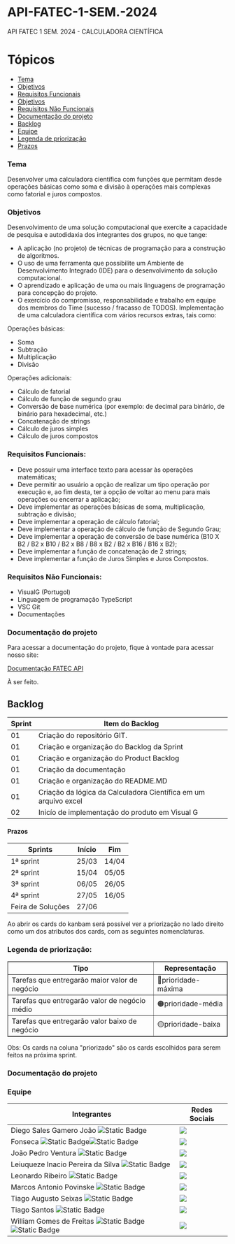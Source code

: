 # API-FATEC-1-SEM.-2024
API FATEC 1 SEM. 2024 - CALCULADORA CIENTÍFICA

# Tópicos

- <a href ="#tema"> Tema </a>
- <a href ="#objetivos"> Objetivos </a>
- <a href ="#requisitos-funcionais"> Requisitos Funcionais </a>
- <a href ="#objetivos"> Objetivos </a>
- <a href ="#requisitos-não-funcionais"> Requisitos Não Funcionais </a>
- <a href ="#documentação-do-projeto"> Documentação do projeto </a>
- <a href ="#backlog"> Backlog </a>
- <a href ="#equipe"> Equipe </a>
- <a href ="#legenda-de-priorização"> Legenda de priorização </a>
- <a href ="#prazos"> Prazos </a>



### Tema
Desenvolver uma calculadora científica com funções que permitam desde operações básicas como soma e divisão à operações mais complexas como fatorial e juros compostos.


### Objetivos 

  Desenvolvimento de uma solução computacional que exercite a capacidade de pesquisa e autodidaxia dos integrantes dos grupos, no que tange:
  
- A aplicação (no projeto) de técnicas de programação para a construção de algoritmos.
- O uso de uma ferramenta que possibilite um Ambiente de Desenvolvimento Integrado (IDE) para o desenvolvimento da solução computacional.
- O aprendizado e aplicação de uma ou mais linguagens de programação para concepção do projeto.
- O exercício do compromisso, responsabilidade e trabalho em equipe dos membros do Time (sucesso / fracasso de TODOS).
Implementação de uma calculadora científica com vários recursos extras, tais como:

Operações básicas:

- Soma
- Subtração
- Multiplicação
- Divisão

Operações adicionais:

- Cálculo de fatorial
- Cálculo de função de segundo grau
- Conversão de base numérica (por exemplo: de decimal para binário, de binário para hexadecimal, etc.)
- Concatenação de strings
- Cálculo de juros simples
- Cálculo de juros compostos

### Requisitos Funcionais:

- Deve possuir uma interface texto para acessar às operações matemáticas;
- Deve permitir ao usuário a opção de realizar um tipo operação por execução e, ao fim desta, ter a opção de voltar ao menu para mais operações ou encerrar a aplicação;
- Deve implementar as operações básicas de soma, multiplicação, subtração e divisão;
- Deve implementar a operação de cálculo fatorial;
- Deve implementar a operação de cálculo de função de Segundo Grau;
- Deve implementar a operação de conversão de base numérica (B10 X B2 / B2 x B10 / B2 x B8 / B8 x B2 / B2 x B16 / B16 x B2);
- Deve implementar a função de concatenação de 2 strings;
- Deve implementar a função de Juros Simples e Juros Compostos.

### Requisitos Não Funcionais:

- VisualG (Portugol)
- Linguagem de programação TypeScript
- VSC Git
- Documentações

### Documentação do projeto

Para acessar a documentação do projeto, fique à vontade para acessar nosso site:

[Documentação FATEC API](https://github.com/CyberNexusFatec/API-FATEC-1-SEM.-2024-DOCUMENTS)

À ser feito.

## Backlog

| Sprint | Item do Backlog |
|--------|-----------------|
|01|Criação do repositório GIT.|
|01|Criação e organização do Backlog da Sprint|
|01|Criação e organização do Product Backlog|
|01|Criação da documentação|
|01|Criação e organização do README.MD|
|01|Criação da lógica da Calculadora Científica em um arquivo excel|
|02|Inicío de implementação do produto em Visual G|


#### Prazos

| Sprints | Início | Fim |
| ------- | ------ | --- |
| 1ª sprint | 25/03 | 14/04 |
| 2ª sprint | 15/04 | 05/05 |
| 3ª sprint | 06/05 | 26/05 |
| 4ª sprint | 27/05 | 16/05 |
| Feira de Soluções | 27/06 |


Ao abrir os cards do kanbam será possível ver a priorização no lado direito como um dos atributos dos cards, com as seguintes nomenclaturas.

### Legenda de priorização:

<table border="1 px">
    <tr>
        <th> Tipo </th>
        <th> Representação </th>
    </tr>
    <tr>
        <td>Tarefas que entregarão maior valor de negócio </td>
        <td>🔴prioridade-máxima</td>
    </tr>
     <tr>
        <td>Tarefas que entregarão valor de negócio médio </td>
        <td>🟠prioridade-média</td>
    </tr>
     <tr>
        <td>Tarefas que entregarão valor baixo de negócio</td>
        <td>🟡prioridade-baixa</td>
    </tr>
</table>

Obs: Os cards na coluna "priorizado" são os cards escolhidos para serem feitos na próxima sprint.
### Documentação do projeto


### Equipe

| Integrantes | Redes Sociais |
|-------|--------|
|Diego Sales Gamero João ![Static Badge](https://img.shields.io/badge/Dev-black)|<a href="[(https://github.com/DiegoSGamero)" target="_blank"><img src="https://img.shields.io/badge/-black?style=social&logo=github&label=github&color=black" target="_blank"></a>|
|Fonseca ![Static Badge](https://img.shields.io/badge/Scrum_master-pink)![Static Badge](https://img.shields.io/badge/Dev-black)|<a href="https://github.com/FaelKbral" target="_blank"><img src="https://img.shields.io/badge/-black?style=social&logo=github&label=github&color=black" target="_blank"></a>|
|João Pedro Ventura ![Static Badge](https://img.shields.io/badge/Dev-black)|<a href="[(https://github.com/jaupventur)" target="_blank"><img src="https://img.shields.io/badge/-black?style=social&logo=github&label=github&color=black" target="_blank"></a>|
|Leiuqueze Inacio Pereira da Silva ![Static Badge](https://img.shields.io/badge/Dev-black)|<a href="[(https://github.com/Leiux15)" target="_blank"><img src="https://img.shields.io/badge/-black?style=social&logo=github&label=github&color=black" target="_blank"></a>|
|Leonardo Ribeiro ![Static Badge](https://img.shields.io/badge/Dev-black)|<a href="[(https://github.com/LeoRibeiro05)" target="_blank"><img src="https://img.shields.io/badge/-black?style=social&logo=github&label=github&color=black" target="_blank"></a>|
|Marcos Antonio Povinske ![Static Badge](https://img.shields.io/badge/Dev-black)|<a href="[(https://github.com/MarcosPovs)" target="_blank"><img src="https://img.shields.io/badge/-black?style=social&logo=github&label=github&color=black" target="_blank"></a>|
|Tiago Augusto Seixas ![Static Badge](https://img.shields.io/badge/Dev-black)|<a href="[(https://github.com/TiagoAugustoSeixas)" target="_blank"><img src="https://img.shields.io/badge/-black?style=social&logo=github&label=github&color=black" target="_blank"></a>|
|Tiago Santos ![Static Badge](https://img.shields.io/badge/Dev-black)|<a href="[(https://github.com/tiago17santos)" target="_blank"><img src="https://img.shields.io/badge/-black?style=social&logo=github&label=github&color=black" target="_blank"></a>|
|William Gomes de Freitas ![Static Badge](https://img.shields.io/badge/Product_owner-blue)![Static Badge](https://img.shields.io/badge/Dev-black) |<a href="https://github.com/willigfreitas" target="_blank"><img src="https://img.shields.io/badge/-black?style=social&logo=github&label=github&color=black" target="_blank"></a>|
